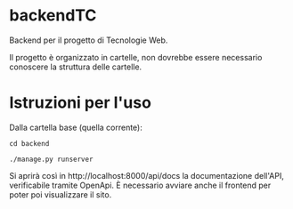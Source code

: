 # backendTC
Backend per il progetto di Tecnologie Web.

Il progetto è organizzato in cartelle, non dovrebbe essere necessario conoscere la struttura delle cartelle.


# Istruzioni per l'uso
Dalla cartella base (quella corrente):

```
cd backend

./manage.py runserver
```

Si aprirà così in http://localhost:8000/api/docs la documentazione dell'API, verificabile tramite OpenApi. È necessario avviare anche il frontend per poter poi visualizzare il sito.
